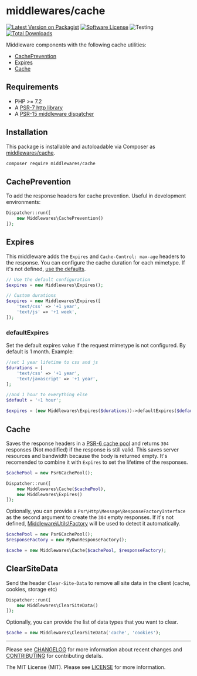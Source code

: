 # middlewares/cache

[![Latest Version on Packagist][ico-version]][link-packagist]
[![Software License][ico-license]](LICENSE)
![Testing][ico-ga]
[![Total Downloads][ico-downloads]][link-downloads]

Middleware components with the following cache utilities:

* [CachePrevention](#cacheprevention)
* [Expires](#expires)
* [Cache](#cache)

## Requirements

* PHP >= 7.2
* A [PSR-7 http library](https://github.com/middlewares/awesome-psr15-middlewares#psr-7-implementations)
* A [PSR-15 middleware dispatcher](https://github.com/middlewares/awesome-psr15-middlewares#dispatcher)

## Installation

This package is installable and autoloadable via Composer as [middlewares/cache](https://packagist.org/packages/middlewares/cache).

```sh
composer require middlewares/cache
```

## CachePrevention

To add the response headers for cache prevention. Useful in development environments:

```php
Dispatcher::run([
    new Middlewares\CachePrevention()
]);
```

## Expires

This middleware adds the `Expires` and `Cache-Control: max-age` headers to the response. You can configure the cache duration for each mimetype. If it's not defined, [use the defaults](src/expires_defaults.php).

```php
// Use the default configuration
$expires = new Middlewares\Expires();

// Custom durations
$expires = new Middlewares\Expires([
    'text/css' => '+1 year',
    'text/js' => '+1 week',
]);
```

### defaultExpires

Set the default expires value if the request mimetype is not configured. By default is 1 month. Example:

```php
//set 1 year lifetime to css and js
$durations = [
    'text/css' => '+1 year',
    'text/javascript' => '+1 year',
];

//and 1 hour to everything else
$default = '+1 hour';

$expires = (new Middlewares\Expires($durations))->defaultExpires($default);
```

## Cache

Saves the response headers in a [PSR-6 cache pool](http://www.php-fig.org/psr/psr-6/) and returns `304` responses (Not modified) if the response is still valid. This saves server resources and bandwidth because the body is returned empty. It's recomended to combine it with `Expires` to set the lifetime of the responses.

```php
$cachePool = new Psr6CachePool();

Dispatcher::run([
    new Middlewares\Cache($cachePool),
    new Middlewares\Expires()
]);
```

Optionally, you can provide a `Psr\Http\Message\ResponseFactoryInterface` as the second argument to create the `304` empty responses. If it's not defined, [Middleware\Utils\Factory](https://github.com/middlewares/utils#factory) will be used to detect it automatically.

```php
$cachePool = new Psr6CachePool();
$responseFactory = new MyOwnResponseFactory();

$cache = new Middlewares\Cache($cachePool, $responseFactory);
```

## ClearSiteData

Send the header `Clear-Site-Data` to remove all site data in the client (cache, cookies, storage etc)

```php
Dispatcher::run([
    new Middlewares\ClearSiteData()
]);
```

Optionally, you can provide the list of data types that you want to clear.

```php
$cache = new Middlewares\ClearSiteData('cache', 'cookies');
```

---

Please see [CHANGELOG](CHANGELOG.md) for more information about recent changes and [CONTRIBUTING](CONTRIBUTING.md) for contributing details.

The MIT License (MIT). Please see [LICENSE](LICENSE) for more information.

[ico-version]: https://img.shields.io/packagist/v/middlewares/cache.svg?style=flat-square
[ico-license]: https://img.shields.io/badge/license-MIT-brightgreen.svg?style=flat-square
[ico-ga]: https://github.com/middlewares/cache/workflows/testing/badge.svg
[ico-downloads]: https://img.shields.io/packagist/dt/middlewares/cache.svg?style=flat-square

[link-packagist]: https://packagist.org/packages/middlewares/cache
[link-downloads]: https://packagist.org/packages/middlewares/cache
